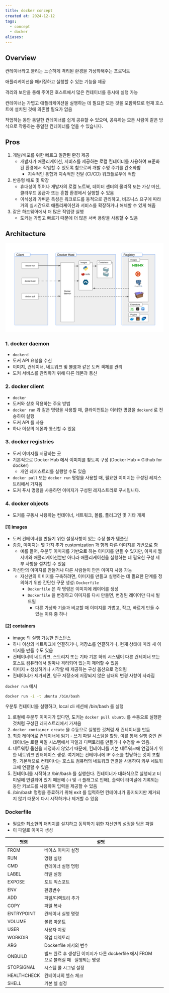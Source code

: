 ```yaml
---
title: docker concept
created at: 2024-12-12
tags:
  - concept
  - docker
aliases:
---
```


## Overview

컨테이너라고 불리는 느슨하게 격리된 환경을 가상화해주는 프로덕트

애플리케이션을 패키징하고 실행할 수 있는 기능을 제공

격리와 보안을 통해 주어진 호스트에서 많은 컨테이너를 동시에 실행 가능

컨테이너는 가볍고 애플리케이션을 실행하는 데 필요한 모든 것을 포함하므로 현재 호스트에 설치된 것에 의존할 필요가 없음

작업하는 동안 동일한 컨테이너를 쉽게 공유할 수 있으며, 공유하는 모든 사람이 같은 방식으로 작동하는 동일한 컨테이너를 얻을 수 있습니다.

## Pros

1. 개발/배포를 위한 빠르고 일관된 환경 제공
   - 개발자가 애플리케이션, 서비스를 제공하는 로컬 컨테이너를 사용하여 표준화된 환경에서 작업할 수 있도록 함으로써 개발 수명 주기를 간소화함
     - 지속적인 통합과 지속적인 전달 (CI/CD) 워크플로우에 적합
2. 반응형 배포 및 확장
   - 휴대성이 뛰어나 개발자의 로컬 노트북, 데이터 센터의 물리적 또는 가상 머신, 클라우드 공급자 또는 혼합 환경에서 실행할 수 있음
   - 이식성과 가벼운 특성은 워크로드를 동적으로 관리하고, 비즈니스 요구에 따라 거의 실시간으로 애플리케이션과 서비스를 확장하거나 해체할 수 있게 해줌
3. 같은 하드웨어에서 더 많은 작업량 실행
   - 도커는 가볍고 빠르기 때문에 더 많은 서버 용량을 사용할 수 있음

## Architecture

![Docker Architecture](../_assets/docker/docker_architecture.svg)

### 1. docker daemon

- `dockerd`
- 도커 API 요청을 수신
- 이미지, 컨테이너, 네트워크 및 볼륨과 같은 도커 객체를 관리
- 도커 서비스를 관리하기 위해 다른 데몬과 통신

### 2. docker client

- `docker`
- 도커와 상호 작용하는 주요 방법
- `docker run` 과 같은 명령을 사용할 때, 클라이언트는 이러한 명령을 `dockerd` 로 전송하여 실행
- 도커 API 를 사용
- 하나 이상의 데몬과 통신할 수 있음

### 3. docker registries

- 도커 이미지를 저장하는 곳
- 기본적으로 Docker Hub 에서 이미지를 찾도록 구성 (Docker Hub = Github for docker)
  - 개인 레지스트리를 실행할 수도 있음
- `docker pull` 또는 `docker run` 명령을 사용할 때, 필요한 이미지는 구성된 레지스트리에서 가져옴
- 도커 푸시 명령을 사용하면 이미지가 구성된 레지스트리로 푸시됩니다.

### 4. docker objects

- 도커를 구동시 사용하는 컨테이너, 네트워크, 볼륨, 플러그인 및 기타 개체

#### [1] images

- 도커 컨테이너를 만들기 위한 설정사항이 있는 수정 불가 템플릿
- 종종, 이미지는 몇 가지 추가 customization 과 함께 다른 이미지를 기반으로 함
  - 예를 들어, 우분투 이미지를 기반으로 하는 이미지를 만들 수 있지만, 아파치 웹 서버와 애플리케이션뿐만 아니라 애플리케이션을 실행하는 데 필요한 구성 세부 사항을 설치할 수 있음
- 자신만의 이미지를 만들거나 다른 사람들이 만든 이미지 사용 가능
  - 자신만의 이미지를 구축하려면, 이미지를 만들고 실행하는 데 필요한 단계를 정의하기 위한 간단한 구문 생성: `Dockerfile`
    - `Dockerfile` 은 각 명령은 이미지에 레이어를 생성
    - `Dockerfile` 을 변경하고 이미지를 다시 만들면, 변경된 레이어만 다시 빌드됨
      - 다른 가상화 기술과 비교할 때 이미지를 가볍고, 작고, 빠르게 만들 수 있는 이유 중 하나

#### [2] containers

- image 의 실행 가능한 인스턴스
- 하나 이상의 네트워크에 연결하거나, 저장소를 연결하거나, 현재 상태에 따라 새 이미지를 만들 수도 있음
- 컨테이너의 네트워크, 스토리지 또는 기타 기본 하위 시스템이 다른 컨테이너 또는 호스트 컴퓨터에서 얼마나 격리되어 있는지 제어할 수 있음
- 이미지 + 생성하거나 시작할 때 제공하는 구성 옵션으로 정의됨
- 컨테이너가 제거되면, 영구 저장소에 저장되지 않은 상태의 변경 사항이 사라짐

`docker run` 예시

```bash
docker run -i -t ubuntu /bin/bash
```

우분투 컨테이너를 실행하고, local cli 세션에 /bin/bash 를 실행

1. 로컬에 우분투 이미지가 없다면, 도커는 `docker pull ubuntu` 를 수동으로 실행한 것처럼 구성된 레지스트리에서 가져옴
2. `docker container create` 을 수동으로 실행한 것처럼 새 컨테이너를 만듬
3. 최종 레이어로 컨테이너에 읽기 - 쓰기 파일 시스템을 할당. 이를 통해 실행 중인 컨테이너는 로컬 파일 시스템에서 파일과 디렉토리를 만들거나 수정할 수 있음.
4. 네트워킹 옵션을 지정하지 않았기 때문에, 컨테이너를 기본 네트워크에 연결하기 위한 네트워크 인터페이스 생성. 여기에는 컨테이너에 IP 주소를 할당하는 것이 포함함. 기본적으로 컨테이너는 호스트 컴퓨터의 네트워크 연결을 사용하여 외부 네트워크에 연결할 수 있음
5. 컨테이너를 시작하고 /bin/bash 를 실행한다. 컨테이너가 대화식으로 실행되고 터미널에 연결되어 있기 때문에 (-i 및 -t 플래그로 인해), 출력이 터미널에 기록되는 동안 키보드를 사용하여 입력을 제공할 수 있음
6. /bin/bash 명령을 종료하기 위해 exit 를 입력하면 컨테이너가 중지되지만 제거되지 않기 때문에 다시 시작하거나 제거할 수 있음

### Dockerfile

- 필요한 최소한의 패키지를 설치하고 동작하기 위한 자신만의 설정을 담은 파일
- 이 파일로 이미지 생성

| 명령        | 설명                                                                                  |     |
| ----------- | ------------------------------------------------------------------------------------- | --- |
| FROM        | 베이스 이미지 설정                                                                    |     |
| RUN         | 명령 실행                                                                             |     |
| CMD         | 컨테이너 실행 명령                                                                    |     |
| LABEL       | 라벨 설정                                                                             |     |
| EXPOSE      | 포트 익스포트                                                                         |     |
| ENV         | 환경변수                                                                              |     |
| ADD         | 파일/디렉토리 추가                                                                    |     |
| COPY        | 파일 복사                                                                             |     |
| ENTRYPOINT  | 컨테이너 실행 명령                                                                    |     |
| VOLUME      | 볼륨 마운트                                                                           |     |
| USER        | 사용자 지정                                                                           |     |
| WORKDIR     | 작업 디렉토리                                                                         |     |
| ARG         | Dockerfile 에서의 변수                                                                |     |
| ONBUILD     | 빌드 완료 후 생성된 이미지가 다른 dockerfile 에서 FROM 으로 불러질 때   실행되는 명령 |     |
| STOPSIGNAL  | 시스템 콜 시그널 설정                                                                 |     |
| HEALTHCHECK | 컨테이너의 헬스 체크                                                                  |     |
| SHELL       | 기본 쉘 설정                                                                          |     |
